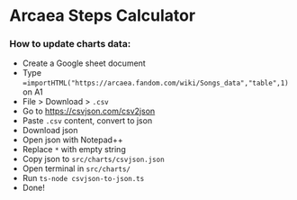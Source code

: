 # Arcaea Steps Calculator

### How to update charts data:

* Create a Google sheet document
* Type `=importHTML("https://arcaea.fandom.com/wiki/Songs_data","table",1)` on A1
* File > Download > `.csv`
* Go to https://csvjson.com/csv2json
* Paste `.csv` content, convert to json
* Download json
* Open json with Notepad++
* Replace `*` with empty string
* Copy json to `src/charts/csvjson.json`
* Open terminal in `src/charts/`
* Run `ts-node csvjson-to-json.ts`
* Done!
